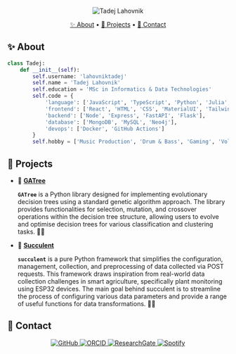 
<p align="center">
    <img src="https://readme-typing-svg.demolab.com?font=Fira+Code&size=30&weight=600&height=45&pause=1000&center=true&color=000000&lines=Tadej+Lahovnik" alt="Tadej Lahovnik" />
</p>

<p align="center">
    <a href="#-about">✨ About</a> •
    <a href="#-projects">🚧 Projects</a> •
    <a href="#-contact">💬 Contact</a>
</p>


## ✨ About 

```python
class Tadej:
    def __init__(self):
        self.username: 'lahovniktadej'
        self.name = 'Tadej Lahovnik'
        self.education = 'MSc in Informatics & Data Technologies'
        self.code = {
            'language': ['JavaScript', 'TypeScript', 'Python', 'Julia', 'Java', 'PHP'],
            'frontend': ['React', 'HTML', 'CSS', 'MaterialUI', 'Tailwind', 'Bootstrap'],
            'backend': ['Node', 'Express', 'FastAPI', 'Flask'],
            'database': ['MongoDB', 'MySQL', 'Neo4j'],
            'devops': ['Docker', 'GitHub Actions']
        }
        self.hobby = ['Music Production', 'Drum & Bass', 'Gaming', 'Volleyball', 'Football']
```

## 🚧 Projects
<ul>
    <li>
        🧬
        <a href="https://github.com/lahovniktadej/gatree"><b>GATree</b></a>
        <p>
            <code><b>GATree</b></code> is a Python library designed for implementing evolutionary decision trees using a standard genetic algorithm approach. The library provides functionalities for selection, mutation, and crossover operations within the decision tree structure, allowing users to evolve and optimise decision trees for various classification and clustering tasks. 🌲🧬
        </p>
    </li>
    <li>
        🌵
        <a href="https://github.com/firefly-cpp/succulent"><b>Succulent</b></a>
        <p>
            <code><b>succulent</b></code> is a pure Python framework that simplifies the configuration, management, collection, and preprocessing of data collected via POST requests. This framework draws inspiration from real-world data collection challenges in smart agriculture, specifically plant monitoring using ESP32 devices. The main goal behind succulent is to streamline the process of configuring various data parameters and provide a range of useful functions for data transformations. 🧠🌿
        </p>
    </li>
</ul>

## 💬 Contact
<p align="center">
    <a href="https://github.com/lahovniktadej">
        <img alt="GitHub" src="https://img.shields.io/badge/‎-GitHub-181717?logo=github">
    </a>
    <a href="https://orcid.org/0009-0005-9689-2991">
        <img alt="ORCID" src="https://img.shields.io/badge/‎-ORCID-A6CE39?logo=orcid">
    </a>
    <a href="https://www.researchgate.net/profile/Tadej-Lahovnik">
        <img alt="ResearchGate" src="https://img.shields.io/badge/‎-ResearchGate-00CCBB?logo=researchgate">
    </a>
    <a href="https://open.spotify.com/user/vazk7v7b5ld1t7nwnkg3m54wo">
        <img alt="Spotify" src="https://img.shields.io/badge/‎-Spotify-1ED760?logo=spotify">
    </a>
</p>